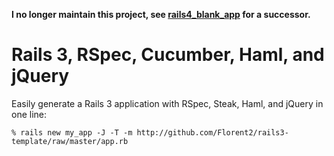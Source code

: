 **I no longer maintain this project, see [rails4_blank_app](https://github.com/Florent2/rails4_blank_app) for a successor.**

Rails 3, RSpec, Cucumber, Haml, and jQuery
==============================================

Easily generate a Rails 3 application with RSpec, Steak, Haml, and
jQuery in one line:

    % rails new my_app -J -T -m http://github.com/Florent2/rails3-template/raw/master/app.rb
